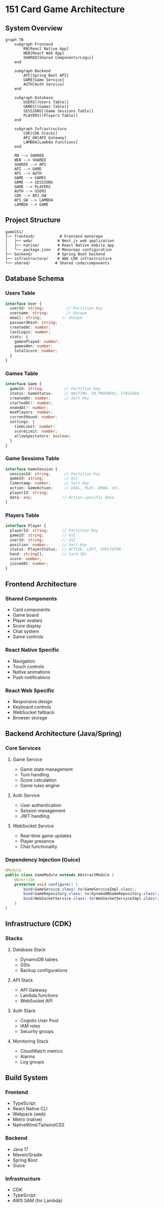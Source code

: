 # 151 Card Game Architecture

## System Overview

```mermaid
graph TB
    subgraph Frontend
        RN[React Native App]
        WEB[React Web App]
        SHARED[Shared Components/Logic]
    end
    
    subgraph Backend
        API[Spring Boot API]
        GAME[Game Service]
        AUTH[Auth Service]
    end
    
    subgraph Database
        USERS[(Users Table)]
        GAMES[(Games Table)]
        SESSIONS[(Game Sessions Table)]
        PLAYERS[(Players Table)]
    end
    
    subgraph Infrastructure
        CDK[CDK Stacks]
        API_GW[API Gateway]
        LAMBDA[Lambda Functions]
    end
    
    RN --> SHARED
    WEB --> SHARED
    SHARED --> API
    API --> GAME
    API --> AUTH
    GAME --> GAMES
    GAME --> SESSIONS
    GAME --> PLAYERS
    AUTH --> USERS
    CDK --> API_GW
    API_GW --> LAMBDA
    LAMBDA --> GAME
```

## Project Structure

```
game151/
├── frontend/           # Frontend monorepo
│   ├── web/           # Next.js web application
│   ├── native/        # React Native mobile app
│   └── package.json   # Monorepo configuration
├── backend/           # Spring Boot backend
├── infrastructure/    # AWS CDK infrastructure
└── shared/           # Shared code/components
```

## Database Schema

### Users Table
```typescript
interface User {
  userId: string;          // Partition Key
  username: string;        // Unique
  email: string;         // Unique
  passwordHash: string;
  createdAt: number;
  lastLogin: number;
  stats: {
    gamesPlayed: number;
    gamesWon: number;
    totalScore: number;
  }
}
```

### Games Table
```typescript
interface Game {
  gameId: string;         // Partition Key
  status: GameStatus;     // WAITING, IN_PROGRESS, FINISHED
  createdAt: number;      // Sort Key
  startedAt?: number;
  endedAt?: number;
  maxPlayers: number;
  currentRound: number;
  settings: {
    timeLimit: number;
    scoreLimit: number;
    allowSpectators: boolean;
  }
}
```

### Game Sessions Table
```typescript
interface GameSession {
  sessionId: string;      // Partition Key
  gameId: string;         // GSI
  timestamp: number;      // Sort Key
  action: GameAction;     // DEAL, PLAY, DRAW, etc.
  playerId: string;
  data: any;             // Action-specific data
}
```

### Players Table
```typescript
interface Player {
  playerId: string;      // Partition Key
  gameId: string;        // GSI
  userId: string;        // GSI
  position: number;      // Sort Key
  status: PlayerStatus;  // ACTIVE, LEFT, SPECTATOR
  hand: string[];        // Card IDs
  score: number;
  joinedAt: number;
}
```

## Frontend Architecture

### Shared Components
- Card components
- Game board
- Player avatars
- Score display
- Chat system
- Game controls

### React Native Specific
- Navigation
- Touch controls
- Native animations
- Push notifications

### React Web Specific
- Responsive design
- Keyboard controls
- WebSocket fallback
- Browser storage

## Backend Architecture (Java/Spring)

### Core Services
1. Game Service
   - Game state management
   - Turn handling
   - Score calculation
   - Game rules engine

2. Auth Service
   - User authentication
   - Session management
   - JWT handling

3. WebSocket Service
   - Real-time game updates
   - Player presence
   - Chat functionality

### Dependency Injection (Guice)
```java
@Module
public class GameModule extends AbstractModule {
    @Override
    protected void configure() {
        bind(GameService.class).to(GameServiceImpl.class);
        bind(GameRepository.class).to(DynamoDBGameRepository.class);
        bind(WebSocketService.class).to(WebSocketServiceImpl.class);
    }
}
```

## Infrastructure (CDK)

### Stacks
1. Database Stack
   - DynamoDB tables
   - GSIs
   - Backup configurations

2. API Stack
   - API Gateway
   - Lambda functions
   - WebSocket API

3. Auth Stack
   - Cognito User Pool
   - IAM roles
   - Security groups

4. Monitoring Stack
   - CloudWatch metrics
   - Alarms
   - Log groups

## Build System

### Frontend
- TypeScript
- React Native CLI
- Webpack (web)
- Metro (native)
- NativeWind/TailwindCSS

### Backend
- Java 17
- Maven/Gradle
- Spring Boot
- Guice

### Infrastructure
- CDK
- TypeScript
- AWS SAM (for Lambda) 